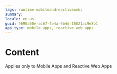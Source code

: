```yaml
---
tags: runtime-mobileandreactiveweb;  
summary: 
locale: en-us
guid: 9690a50e-ac67-4e4a-9b4d-16821ac9e8b1
app_type: mobile apps, reactive web apps
---
```


# Content

<div class="info" markdown="1">

Applies only to Mobile Apps and Reactive Web Apps

</div>

